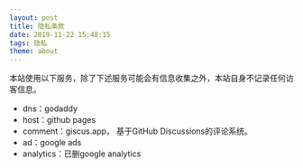 ```yaml
---
layout: post
title: 隐私条款
date: 2019-11-22 15:48:15
tags: 隐私
theme: about
---
```


本站使用以下服务，除了下述服务可能会有信息收集之外，本站自身不记录任何访客信息。

- dns：godaddy
- host：github pages
- comment：giscus.app， 基于GitHub Discussions的评论系统。
- ad：google ads
- analytics：已删google analytics
